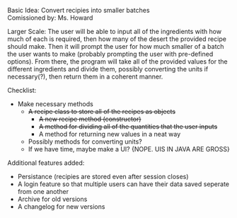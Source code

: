 Basic Idea: Convert recipies into smaller batches\
Comissioned by: Ms. Howard



Larger Scale:
The user will be able to input all of the ingredients with how much of each is required, then how 
many of the desert the provided recipe should make. Then it will prompt the user for how much smaller of a 
batch the user wants to make (probably prompting the user with pre-defined options). From there, the
program will take all of the provided values for the different ingredients and divide them, possibly
converting the units if necessary(?), then return them in a coherent manner.

Checklist:
- Make necessary methods
    - ~~A recipe class to store all of the recipes as objects~~
        - ~~A new recipe method (constructor)~~
        - ~~A method for dividing all of the quantities that the user inputs~~
        - A method for returning new values in a neat way
    - Possibly methods for converting units?
    - If we have time, maybe make a UI? {NOPE. UIS IN JAVA ARE GROSS}

Additional features added:
- Persistance (recipies are stored even after session closes)
- A login feature so that multiple users can have their data saved seperate from one another
- Archive for old versions
- A changelog for new versions